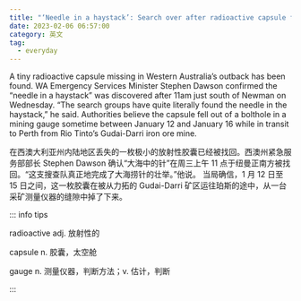 ```yaml
---
title: "‘Needle in a haystack’: Search over after radioactive capsule found in WA outback"
date: 2023-02-06 06:57:00
category: 英文
tag:
  - everyday
---
```


A tiny radioactive capsule missing in Western Australia’s outback has been found. WA Emergency Services Minister Stephen Dawson confirmed the “needle in a haystack” was discovered after 11am just south of Newman on Wednesday. “The search groups have quite literally found the needle in the haystack,” he said. Authorities believe the capsule fell out of a bolthole in a mining gauge sometime between January 12 and January 16 while in transit to Perth from Rio Tinto’s Gudai-Darri iron ore mine.

在西澳大利亚州内陆地区丢失的一枚极小的放射性胶囊已经被找回。西澳州紧急服务部部长 Stephen Dawson 确认“大海中的针”在周三上午 11 点于纽曼正南方被找回。“这支搜查队真正地完成了大海捞针的壮举。”他说。 当局确信，1 月 12 日至 15 日之间，这一枚胶囊在被从力拓的 Gudai-Darri 矿区运往珀斯的途中，从一台采矿测量仪器的缝隙中掉了下来。

::: info tips

radioactive adj. 放射性的

capsule n. 胶囊，太空舱

gauge n. 测量仪器，判断方法；v. 估计，判断

:::
